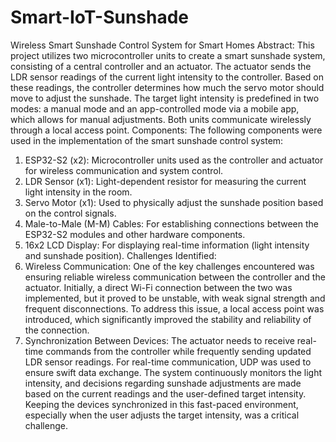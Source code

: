 # Smart-IoT-Sunshade
Wireless Smart Sunshade Control System for Smart Homes
Abstract: This project utilizes two microcontroller units to
create a smart sunshade system, consisting of a central
controller and an actuator. The actuator sends the LDR sensor
readings of the current light intensity to the controller. Based
on these readings, the controller determines how much the
servo motor should move to adjust the sunshade. The target
light intensity is predefined in two modes: a manual mode and
an app-controlled mode via a mobile app, which allows for
manual adjustments. Both units communicate wirelessly
through a local access point.
Components: The following components were used in the
implementation of the smart sunshade control system:
1. ESP32-S2 (x2): Microcontroller units used as the controller
and actuator for wireless communication and system control.
2. LDR Sensor (x1): Light-dependent resistor for measuring the
current light intensity in the room.
3. Servo Motor (x1): Used to physically adjust the sunshade
position based on the control signals.
4. Male-to-Male (M-M) Cables: For establishing connections
between the ESP32-S2 modules and other hardware
components.
5. 16x2 LCD Display: For displaying real-time information
(light intensity and sunshade position).
Challenges Identified:
1. Wireless Communication: One of the key challenges
encountered was ensuring reliable wireless communication
between the controller and the actuator. Initially, a direct Wi-Fi
connection between the two was implemented, but it proved
to be unstable, with weak signal strength and frequent
disconnections. To address this issue, a local access point was
introduced, which significantly improved the stability and
reliability of the connection.
2. Synchronization Between Devices: The actuator needs to
receive real-time commands from the controller while
frequently sending updated LDR sensor readings. For real-time
communication, UDP was used to ensure swift data exchange.
The system continuously monitors the light intensity, and
decisions regarding sunshade adjustments are made based on
the current readings and the user-defined target intensity.
Keeping the devices synchronized in this fast-paced
environment, especially when the user adjusts the target
intensity, was a critical challenge.
